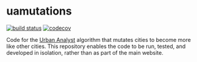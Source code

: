 # uamutations

[![build status](https://github.com/UrbanAnalyst/uamutations/workflows/Rust/badge.svg)](https://github.com/UrbanAnalyst/uamutations/actions?query=workflow%3ARust)
[![codecov](https://codecov.io/gh/UrbanAnalyst/uamutations/branch/main/graph/badge.svg)](https://app.codecov.io/gh/UrbanAnalyst/uamutations)

Code for the [Urban Analyst](https://urbananalyst.city) algorithm that mutates
cities to become more like other cities. This repository enables the code to be
run, tested, and developed in isolation, rather than as part of the main
website.
